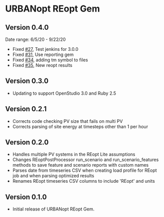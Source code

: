# URBANopt REopt Gem
 
## Version 0.4.0

Date range: 6/5/20 - 9/22/20

- Fixed [#27]( https://github.com/urbanopt/urbanopt-reopt-gem/pull/27 ), Test jenkins for 3.0.0
- Fixed [#31]( https://github.com/urbanopt/urbanopt-reopt-gem/pull/31 ), Use reporting gem
- Fixed [#34]( https://github.com/urbanopt/urbanopt-reopt-gem/pull/34 ), adding tm symbol to files
- Fixed [#35]( https://github.com/urbanopt/urbanopt-reopt-gem/pull/35 ), New reopt results

## Version 0.3.0

* Updating to support OpenStudio 3.0 and Ruby 2.5

## Version 0.2.1 
* Corrects code checking PV size that fails on multi PV
* Corrects parsing of site energy at timesteps other than 1 per hour


## Version 0.2.0 

* Handles multiple PV systems in the REopt Lite assumptions
* Changes REoptPostProcessor run_scenario and run_scenario_features methods to save feature and scenario reports with custom names
* Parses date from timeseries CSV when creating load profile for REopt job and when parsing optimized results
* Renames REopt timeseries CSV columns to include 'REopt' and units


## Version 0.1.0 

* Initial release of URBANopt REopt Gem. 
